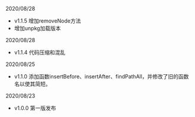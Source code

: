 2020/08/28
- v1.1.5 增加removeNode方法
- 增加unpkg加载版本

2020/08/28
- v1.1.4 代码压缩和混乱

2020/08/25
- v1.1.0 添加函数insertBefore、insertAfter、findPathAll，并修改了旧的函数名以使其简短。

2020/08/23
- v1.0.0 第一版发布